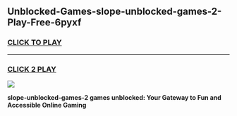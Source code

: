 
## Unblocked-Games-slope-unblocked-games-2-Play-Free-6pyxf
<h3>
<a href="https://premium76.site?title=slope-unblocked-games-2&ref=23A">CLICK TO PLAY</a></h3>
<hr>

<h3>
<a href="https://premium76.site?title=slope-unblocked-games-2&ref=23A">CLICK 2 PLAY</a>
  
</h3>

<a href="https://premium76.site?title=slope-unblocked-games-2&ref=23A"><img src="https://clearcache.store/games.png"></a>


**slope-unblocked-games-2 games unblocked: Your Gateway to Fun and Accessible Online Gaming**

